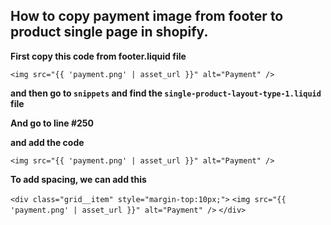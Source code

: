 ## How to copy payment image from footer to product single page in shopify.

**First copy this code from footer.liquid file**

`<img src="{{ 'payment.png' | asset_url }}" alt="Payment" />`

**and then go to `snippets` and find the `single-product-layout-type-1.liquid` file**

**And go to line #250**

**and add the code**

`<img src="{{ 'payment.png' | asset_url }}" alt="Payment" />`

**To add spacing, we can add this**

`<div class="grid__item" style="margin-top:10px;">`
   `<img src="{{ 'payment.png' | asset_url }}" alt="Payment" />`
`</div>`

